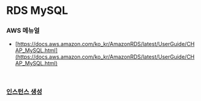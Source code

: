 RDS MySQL
===

### AWS 메뉴얼
* [https://docs.aws.amazon.com/ko_kr/AmazonRDS/latest/UserGuide/CHAP_MySQL.html](https://docs.aws.amazon.com/ko_kr/AmazonRDS/latest/UserGuide/CHAP_MySQL.html)

<br>

### [인스턴스 생성](./create-instance/README.md)

<br>
